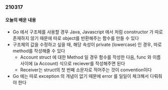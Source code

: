 ### 210317

#### 오늘의 배운 내용

* Go 에서 구조체를 사용할 경우 Java, Javascript 에서 처럼 constructor 가 따로 존재하지 않기 때문에 따로 object를 반환해주는 함수를 만들 수 있다 
* 구조체의 값을 수정하고 싶을 때, 해당 속성이 private (lowercase) 인 경우, 따로 method를 작성해줄 수 있다
  * Account struct 에 대한 Method 일 경우 함수를 작성한 다음, func 와 이름 사이에 (a Account) 식으로 reciever를 작성해주면 된다
  * Receiver는 struct의 첫 번째 소문자로 적어주는 것이 convention이다
* Go 에는 따로 exception 의 개념이 없기 때문에 error 를 일일이 체크해서 다뤄줘야 한다


